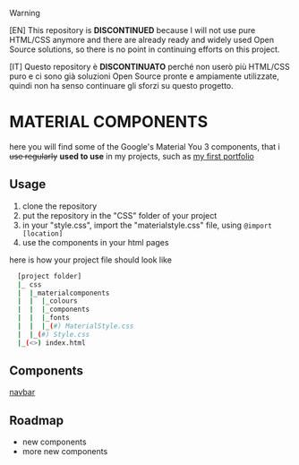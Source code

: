> [!WARNING]
> [EN] This repository is **DISCONTINUED** because I will not use pure HTML/CSS anymore and there are already ready and widely used Open Source solutions, so there is no point in continuing efforts on this project.
> 
> [IT] Questo repository è **DISCONTINUATO** perché non userò più HTML/CSS puro e ci sono già soluzioni Open Source pronte e ampiamente utilizzate, quindi non ha senso continuare gli sforzi su questo progetto.


# MATERIAL COMPONENTS

here you will find some of the Google's Material You 3 components, that i ~~use regularly~~ **used to use** in my projects, such as [my first portfolio](https://riccardodebellini.github.io/html-portfolio/)



## Usage

1. clone the repository
2. put the repository in the "CSS" folder of your project
3. in your "style.css", import the "materialstyle.css" file, using `@import [location]`
4. use the components in your html pages

here is how your project file should look like
```bash
  [project folder]
  |_ css
  |  |_materialcomponents
  |  |  |_colours
  |  |  |_components
  |  |  |_fonts
  |  |  |_(#) MaterialStyle.css
  |  |_(#) Style.css
  |_(<>) index.html

```


## Components

[navbar](google.com)
## Roadmap

- new components
- more new components

